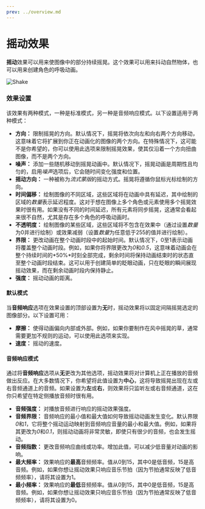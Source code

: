 ```yaml
---
prev: ../overview.md
---
```


# 摇动效果

**摇动**效果可以用来使图像中的部分持续摇晃。这个效果可以用来抖动自然物体，也可以用来创建角色的呼吸动画。

![Shake](/wallpaper-engine-docs/img/effects/Shake.gif)

### 效果设置

该效果有两种模式，一种是标准模式，另一种是音频响应模式。以下设置适用于两种模式：

* **方向：** 限制摇晃的方向。默认情况下，摇晃将依次向左和向右两个方向移动，这意味着它将扩展到你正在动画化的图像的两个方向。在特殊情况下，这可能不是你希望的，你可以使用此选项来限制摇晃效果，使其仅沿着一个方向扭曲图像，而不是两个方向。
* **噪声：** 添加一些随机移动到摇晃动画中。默认情况下，摇晃动画是周期性且均匀的，启用*噪声*选项后，它会随时间变化强度和位置。
* **摇动方向：** 一种被称为*流式蒙版*的摇动方式。摇晃将遵循你鼠标光标绘制的方向。
* **时间偏移：** 绘制图像的不同区域，这些区域将在动画中具有延迟，其中绘制的区域的*数量*表示延迟程度。这对于想在图像上多个角色或元素使用多个摇晃效果时很有用。如果没有不同的时间延迟，所有元素将同步摇晃，这通常会看起来很不自然，尤其是存在多个角色的呼吸动画时。
* **不透明度：** 绘制图像的某些区域，这些区域将不包含在效果中（通过设置*数量*为0并进行绘制）或效果减弱（设置*数量*为任意低于255的值并进行绘制）。
* **界限：** 更改动画在整个动画时段中的起始时间。默认情况下，0至1表示动画将覆盖整个动画时段。例如，如果你将界限更改为*0*和*0.5*，这意味着动画会在整个持续时间的*50%*时刻全部完成，剩余时间将保持动画结束时的状态直至整个动画时段结束。这可以用于创建简单的眨眼动画，只在眨眼的瞬间展现摇动效果，而在剩余动画时段内保持静止。
* **强度：** 摇动动画的距离。

#### 默认模式

当**音频响应**选项在效果设置的顶部设置为**无**时，摇动效果将以固定间隔摇晃选定的图像部分。以下设置可用：

* **摩擦：** 使得动画偏向内部或外部。例如，如果你要制作在风中摇晃的草，通常需要更加不规则的运动，可以使用此选项来实现。
* **速度：** 摇动的速度。

#### 音频响应模式

通过将**音频响应**选项从**无**更改为其他选项，摇动效果将对计算机上正在播放的音频做出反应。在大多数情况下，你希望将此值设置为**中心**，这将导致摇晃出现在左或右音频通道上的音频。如果设置为**左**或**右**，则效果将只监听左或右音频通道，这在你只希望在特定侧播放音频时很有用。

* **音频强度：** 对播放音频进行响应的摇动效果强度。
* **音频界限：** 音频响应的最小值和最大值如何导致摇动动画发生变化。默认界限*0*和*1*，它将整个摇动运动映射到音频响应音量的最小和最大值。例如，如果将其更改为*0*和*0.1*，则摇动动画将非常灵敏，即使只有很少的音频，也会发生摇动。
* **音频指数：** 更改音频响应曲线或功率。增加此值，可以减少低音量对动画的影响。
* **最大频率：** 效果响应的**最高**音频频率。值从0到15，其中0是低音频，15是高音频。例如，如果你想让摇动效果只响应音乐节拍（因为节拍通常反映了低音频频率），请将其设置为1。
* **最小频率：** 效果响应的**最低**音频频率。值从0到15，其中0是低音频，15是高音频。例如，如果你想让摇动效果只响应音乐节拍（因为节拍通常反映了低音频频率），请将其设置为0。